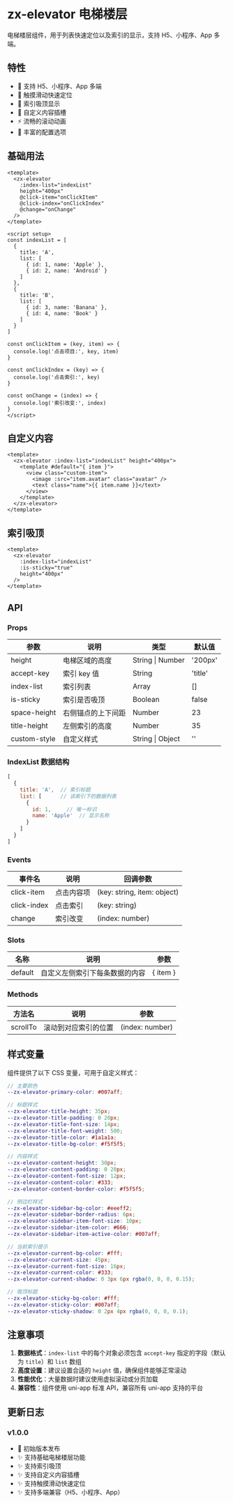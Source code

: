 # zx-elevator 电梯楼层

电梯楼层组件，用于列表快速定位以及索引的显示，支持 H5、小程序、App 多端。

## 特性

- 🚀 支持 H5、小程序、App 多端
- 📱 触摸滑动快速定位
- 🎯 索引吸顶显示
- 🎨 自定义内容插槽
- ⚡ 流畅的滚动动画
- 🔧 丰富的配置选项

## 基础用法

```vue
<template>
  <zx-elevator
    :index-list="indexList"
    height="400px"
    @click-item="onClickItem"
    @click-index="onClickIndex"
    @change="onChange"
  />
</template>

<script setup>
const indexList = [
  {
    title: 'A',
    list: [
      { id: 1, name: 'Apple' },
      { id: 2, name: 'Android' }
    ]
  },
  {
    title: 'B',
    list: [
      { id: 3, name: 'Banana' },
      { id: 4, name: 'Book' }
    ]
  }
]

const onClickItem = (key, item) => {
  console.log('点击项目:', key, item)
}

const onClickIndex = (key) => {
  console.log('点击索引:', key)
}

const onChange = (index) => {
  console.log('索引改变:', index)
}
</script>
```

## 自定义内容

```vue
<template>
  <zx-elevator :index-list="indexList" height="400px">
    <template #default="{ item }">
      <view class="custom-item">
        <image :src="item.avatar" class="avatar" />
        <text class="name">{{ item.name }}</text>
      </view>
    </template>
  </zx-elevator>
</template>
```

## 索引吸顶

```vue
<template>
  <zx-elevator
    :index-list="indexList"
    :is-sticky="true"
    height="400px"
  />
</template>
```

## API

### Props

| 参数 | 说明 | 类型 | 默认值 |
|------|------|------|--------|
| height | 电梯区域的高度 | String \| Number | '200px' |
| accept-key | 索引 key 值 | String | 'title' |
| index-list | 索引列表 | Array | [] |
| is-sticky | 索引是否吸顶 | Boolean | false |
| space-height | 右侧锚点的上下间距 | Number | 23 |
| title-height | 左侧索引的高度 | Number | 35 |
| custom-style | 自定义样式 | String \| Object | '' |

### IndexList 数据结构

```javascript
[
  {
    title: 'A',  // 索引标题
    list: [      // 该索引下的数据列表
      {
        id: 1,     // 唯一标识
        name: 'Apple'  // 显示名称
      }
    ]
  }
]
```

### Events

| 事件名 | 说明 | 回调参数 |
|--------|------|----------|
| click-item | 点击内容项 | (key: string, item: object) |
| click-index | 点击索引 | (key: string) |
| change | 索引改变 | (index: number) |

### Slots

| 名称 | 说明 | 参数 |
|------|------|------|
| default | 自定义左侧索引下每条数据的内容 | { item } |

### Methods

| 方法名 | 说明 | 参数 |
|--------|------|------|
| scrollTo | 滚动到对应索引的位置 | (index: number) |

## 样式变量

组件提供了以下 CSS 变量，可用于自定义样式：

```scss
// 主要颜色
--zx-elevator-primary-color: #007aff;

// 标题样式
--zx-elevator-title-height: 35px;
--zx-elevator-title-padding: 0 20px;
--zx-elevator-title-font-size: 14px;
--zx-elevator-title-font-weight: 500;
--zx-elevator-title-color: #1a1a1a;
--zx-elevator-title-bg-color: #f5f5f5;

// 内容样式
--zx-elevator-content-height: 30px;
--zx-elevator-content-padding: 0 20px;
--zx-elevator-content-font-size: 12px;
--zx-elevator-content-color: #333;
--zx-elevator-content-border-color: #f5f5f5;

// 侧边栏样式
--zx-elevator-sidebar-bg-color: #eeeff2;
--zx-elevator-sidebar-border-radius: 6px;
--zx-elevator-sidebar-item-font-size: 10px;
--zx-elevator-sidebar-item-color: #666;
--zx-elevator-sidebar-item-active-color: #007aff;

// 当前索引提示
--zx-elevator-current-bg-color: #fff;
--zx-elevator-current-size: 45px;
--zx-elevator-current-font-size: 16px;
--zx-elevator-current-color: #333;
--zx-elevator-current-shadow: 0 3px 6px rgba(0, 0, 0, 0.15);

// 吸顶标题
--zx-elevator-sticky-bg-color: #fff;
--zx-elevator-sticky-color: #007aff;
--zx-elevator-sticky-shadow: 0 2px 4px rgba(0, 0, 0, 0.1);
```

## 注意事项

1. **数据格式**：`index-list` 中的每个对象必须包含 `accept-key` 指定的字段（默认为 `title`）和 `list` 数组
2. **高度设置**：建议设置合适的 `height` 值，确保组件能够正常滚动
3. **性能优化**：大量数据时建议使用虚拟滚动或分页加载
4. **兼容性**：组件使用 uni-app 标准 API，兼容所有 uni-app 支持的平台

## 更新日志

### v1.0.0

- 🎉 初始版本发布
- ✨ 支持基础电梯楼层功能
- ✨ 支持索引吸顶
- ✨ 支持自定义内容插槽
- ✨ 支持触摸滑动快速定位
- ✨ 支持多端兼容（H5、小程序、App）